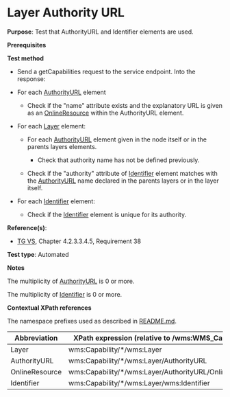 # Layer Authority URL

**Purpose**: Test that AuthorityURL and Identifier elements are used.

**Prerequisites**

**Test method**

* Send a getCapabilities request to the service endpoint. Into the response:

* For each [AuthorityURL](#AuthorityURL) element

    * Check if the "name" attribute exists and the explanatory URL is given as an [OnlineResource](#OnlineResource) within the AuthorityURL element.

* For each [Layer](#layer) element:

    * For each [AuthorityURL](#AuthorityURL) element given in the node itself or in the parents layers elements.

        * Check that authority name has not be defined previously.

    * Check if the "authority" attribute of [Identifier](#Identifier) element matches with the [AuthorityURL](#AuthorityURL) name declared in the parents layers or in the layer itself.

* For each [Identifier](#Identifier) element:
    
    * Check if the [Identifier](#Identifier) element is unique for its authority.

**Reference(s)**:
* [TG VS](./README.md#ref_TG_VS), Chapter 4.2.3.3.4.5, Requirement 38

**Test type**: Automated

**Notes**

The multiplicity of [AuthorityURL](#AuthorityURL) is 0 or more.

The multiplicity of [Identifier](#Identifier) is 0 or more.

**Contextual XPath references**

The namespace prefixes used as described in [README.md](./README.md#namespaces).

Abbreviation                                               |  XPath expression (relative to /wms:WMS_Capabilities)
---------------------------------------------------------- | -------------------------------------------------------------------------
Layer <a name="layer"></a> | wms:Capability/*/wms:Layer
AuthorityURL <a name="AuthorityURL"></a> | wms:Capability/*/wms:Layer/AuthorityURL
OnlineResource <a name="OnlineResource"></a> | wms:Capability/*/wms:Layer/AuthorityURL/OnlineResource
Identifier <a name="Identifier"></a> | wms:Capability/*/wms:Layer/wms:Identifier
